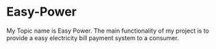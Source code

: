 # Easy-Power
My Topic name is Easy Power. The main functionality of my project is to provide a easy electricity bill payment system to a consumer.
